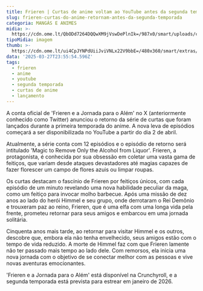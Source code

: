 ```yaml
---
title: Frieren | Curtas de anime voltam ao YouTube antes da segunda temporada
slug: frieren-curtas-do-anime-retornam-antes-da-segunda-temporada
categoria: MANGÁS E ANIMES
midia: >-
  https://cdn.ome.lt/QbODd7264DQQwXM9jVswDePlnIk=/987x0/smart/uploads/conteudo/fotos/Design_sem_nome_-_2025-03-27T200753.527.png
tipoMidia: imagem
thumb: >-
  https://cdn.ome.lt/ui4CpJYNPdUiiJviVNLx22V9bbE=/480x360/smart/extras/conteudos/Design_sem_nome_-_2025-03-27T200753.527.png
data: '2025-03-27T23:55:54.596Z'
tags:
  - frieren
  - anime
  - youtube
  - segunda temporada
  - curtas de anime
  - lançamento
---
```


A conta oficial de 'Frieren e a Jornada para o Além' no X (anteriormente conhecido como Twitter) anunciou o retorno da série de curtas que foram lançados durante a primeira temporada do anime. A nova leva de episódios começará a ser disponibilizada no YouTube a partir do dia 2 de abril. 

Atualmente, a série conta com 12 episódios e o episódio de retorno será intitulado 'Magic to Remove Only the Alcohol from Liquor'. Frieren, a protagonista, é conhecida por sua obsessão em coletar uma vasta gama de feitiços, que variam desde ataques devastadores até magias capazes de fazer florescer um campo de flores azuis ou limpar roupas. 

Os curtas destacam o fascínio de Frieren por feitiços únicos, com cada episódio de um minuto revelando uma nova habilidade peculiar da maga, como um feitiço para invocar molho barbecue. Após uma missão de dez anos ao lado do herói Himmel e seu grupo, onde derrotaram o Rei Demônio e trouxeram paz ao reino, Frieren, que é uma elfa com uma longa vida pela frente, prometeu retornar para seus amigos e embarcou em uma jornada solitária. 

Cinquenta anos mais tarde, ao retornar para visitar Himmel e os outros, descobre que, embora ela não tenha envelhecido, seus amigos estão com o tempo de vida reduzido. A morte de Himmel faz com que Frieren lamente não ter passado mais tempo ao lado dele. Com remorsos, ela inicia uma nova jornada com o objetivo de se conectar melhor com as pessoas e vive novas aventuras emocionantes. 

'Frieren e a Jornada para o Além' está disponível na Crunchyroll, e a segunda temporada está prevista para estrear em janeiro de 2026.

